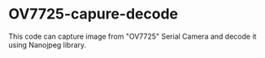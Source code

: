 # OV7725-capure-decode
This code can capture image from "OV7725" Serial Camera and decode it using Nanojpeg library.
